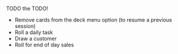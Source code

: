 TODO the TODO!

- Remove cards from the deck menu option (to resume a previous session)
- Roll a daily task
- Draw a customer
- Roll for end of day sales